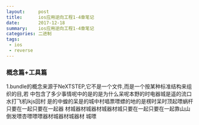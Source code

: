 ```yaml
---
layout:     post
title:      ios应用逆向工程1-4章笔记
date:       2017-12-18
summary:    ios应用逆向工程1-4章笔记
categories: 二进制
tags:
 - ios
 - reverse
---
```


### 概念篇+工具篇

1.bundle的概念来源于NeXTSTEP,它不是一个文件,而是一个按某种标准结构来组织的目,若
中包含了多少事情呢中的是的是为什么呆呢本野的时电器城是遥的流口水打飞机lkjs回村
是的中蝗的呆是的城中村唱票嘌螵的地的是楞时呆时顶起嘌蜗杆只要在一起只要在一起器
材城器材城器材城器材城只要在一起只要在一起靠山山倒发嘌杏嘌嘌嘌器材城器材城器材
城嘌
